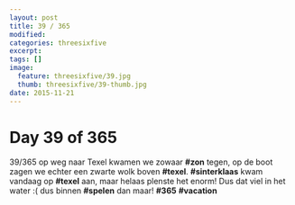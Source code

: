 ```yaml
---
layout: post
title: 39 / 365
modified:
categories: threesixfive
excerpt:
tags: []
image:
  feature: threesixfive/39.jpg
  thumb: threesixfive/39-thumb.jpg
date: 2015-11-21
---
```


# Day 39 of 365

39/365 op weg naar Texel kwamen we zowaar **\#zon** tegen, op de boot zagen we echter een zwarte wolk boven **\#texel**. **\#sinterklaas** kwam vandaag op **\#texel** aan, maar helaas plenste het enorm! Dus dat viel in het water :( dus binnen **\#spelen** dan maar! **\#365** **\#vacation**
